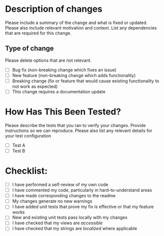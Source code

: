 # Description of changes

Please include a summary of the change and what is fixed or updated. 
Please also include relevant motivation and context. 
List any dependencies that are required for this change.

## Type of change

Please delete options that are not relevant.

- [ ] Bug fix (non-breaking change which fixes an issue)
- [ ] New feature (non-breaking change which adds functionality)
- [ ] Breaking change (fix or feature that would cause existing functionality to not work as expected)
- [ ] This change requires a documentation update

# How Has This Been Tested?

Please describe the tests that you ran to verify your changes. Provide instructions so we can reproduce. Please also list any relevant details for your test configuration

- [ ] Test A
- [ ] Test B

# Checklist:

- [ ] I have performed a self-review of my own code
- [ ] I have commented my code, particularly in hard-to-understand areas
- [ ] I have made corresponding changes to the readme
- [ ] My changes generate no new warnings
- [ ] I have added unit tests that prove my fix is effective or that my feature works
- [ ] New and existing unit tests pass locally with my changes
- [ ] I have checked that my views are *accessible*
- [ ] I have checked that my strings are *localized* where applicable